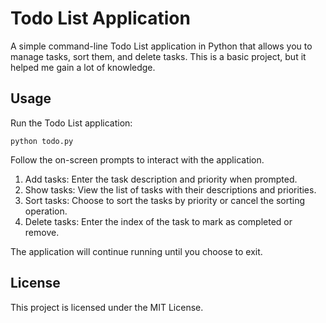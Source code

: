 # Todo List Application

A simple command-line Todo List application in Python that allows you to manage tasks, sort them, and delete tasks. This is a basic project, but it helped me gain a lot of knowledge. 

## Usage

Run the Todo List application:

   ```shell
   python todo.py
   ```

Follow the on-screen prompts to interact with the application.

1. Add tasks: Enter the task description and priority when prompted.
2. Show tasks: View the list of tasks with their descriptions and priorities.
3. Sort tasks: Choose to sort the tasks by priority or cancel the sorting operation.
4. Delete tasks: Enter the index of the task to mark as completed or remove.

The application will continue running until you choose to exit.

## License
This project is licensed under the MIT License.
